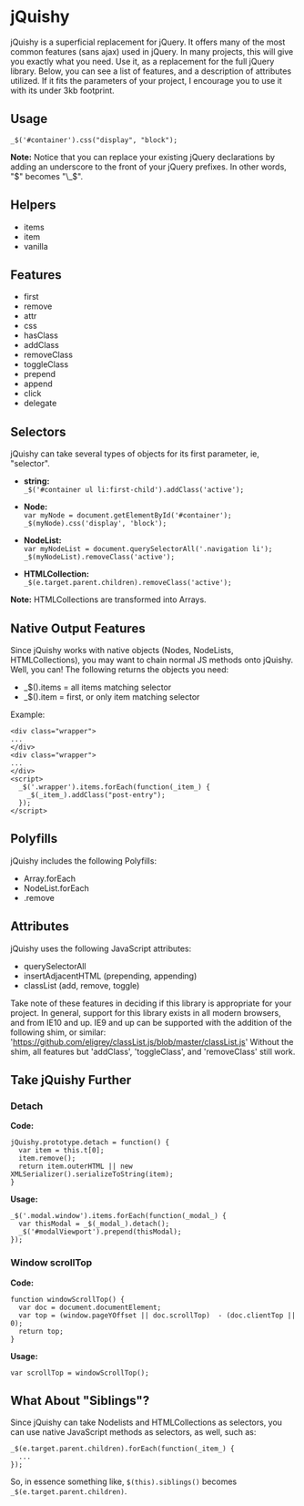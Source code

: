 # jQuishy

jQuishy is a superficial replacement for jQuery.  It offers many of the most common features (sans ajax) used in jQuery. In many projects, this will give you exactly what you need.  Use it, as a replacement for the full jQuery library.  Below, you can see a list of features, and a description of attributes utilized.  If it fits the parameters of your project, I encourage you to use it with its under 3kb footprint.

## Usage

`_$('#container').css("display", "block");`

__Note:__ Notice that you can replace your existing jQuery declarations by adding an underscore to the front of your jQuery prefixes. In other words, "$" becomes "\_$".

## Helpers ##

- items
- item
- vanilla

## Features

- first
- remove
- attr
- css
- hasClass
- addClass
- removeClass
- toggleClass
- prepend
- append
- click
- delegate

## Selectors

jQuishy can take several types of objects for its first parameter, ie, "selector".

- __string:__ <br />`_$('#container ul li:first-child').addClass('active');`

- __Node:__ <br />
`var myNode = document.getElementById('#container');` <br />
`_$(myNode).css('display', 'block');`

- __NodeList:__ <br /> `var myNodeList = document.querySelectorAll('.navigation li');` <br />
`_$(myNodeList).removeClass('active');`

- __HTMLCollection:__ <br /> `_$(e.target.parent.children).removeClass('active');`

__Note:__ HTMLCollections are transformed into Arrays.

## Native Output Features

Since jQuishy works with native objects (Nodes, NodeLists, HTMLCollections), you may want to chain normal JS methods onto jQuishy.  Well, you can!  The following returns the objects you need:

- _$().items = all items matching selector
- _$().item = first, or only item matching selector

Example:

```
<div class="wrapper">
...
</div>
<div class="wrapper">
...
</div>
<script>
  _$('.wrapper').items.forEach(function(_item_) {
    _$(_item_).addClass("post-entry");
  });
</script>
```

## Polyfills

jQuishy includes the following Polyfills:

- Array.forEach
- NodeList.forEach
- .remove

## Attributes

jQuishy uses the following JavaScript attributes:

- querySelectorAll
- insertAdjacentHTML (prepending, appending)
- classList (add, remove, toggle)

Take note of these features in deciding if this library is appropriate for your project.  In general, support for this library exists in all modern browsers, and from IE10 and up.  IE9 and up can be supported with the addition of the following shim, or similar: 'https://github.com/eligrey/classList.js/blob/master/classList.js'
Without the shim, all features but 'addClass', 'toggleClass', and 'removeClass' still work.

## Take jQuishy Further ##

### Detach ###

__Code:__

```
jQuishy.prototype.detach = function() {
  var item = this.t[0];
  item.remove();
  return item.outerHTML || new XMLSerializer().serializeToString(item);
}
```

__Usage:__

```
_$('.modal.window').items.forEach(function(_modal_) {
  var thisModal = _$(_modal_).detach();
  _$('#modalViewport').prepend(thisModal);
});
```

### Window scrollTop ###

__Code:__

```
function windowScrollTop() {
  var doc = document.documentElement;
  var top = (window.pageYOffset || doc.scrollTop)  - (doc.clientTop || 0);
  return top;
}
```

__Usage:__

```
var scrollTop = windowScrollTop();
```

## What About "Siblings"? ##

Since jQuishy can take Nodelists and HTMLCollections as selectors, you can use native JavaScript methods as selectors, as well, such as:

```
_$(e.target.parent.children).forEach(function(_item_) {
  ...
});
```

So, in essence something like, `$(this).siblings()` becomes `_$(e.target.parent.children)`.

